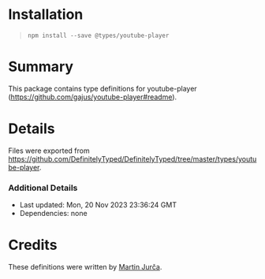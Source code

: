 # Installation
> `npm install --save @types/youtube-player`

# Summary
This package contains type definitions for youtube-player (https://github.com/gajus/youtube-player#readme).

# Details
Files were exported from https://github.com/DefinitelyTyped/DefinitelyTyped/tree/master/types/youtube-player.

### Additional Details
 * Last updated: Mon, 20 Nov 2023 23:36:24 GMT
 * Dependencies: none

# Credits
These definitions were written by [Martin Jurča](https://github.com/jurca).

